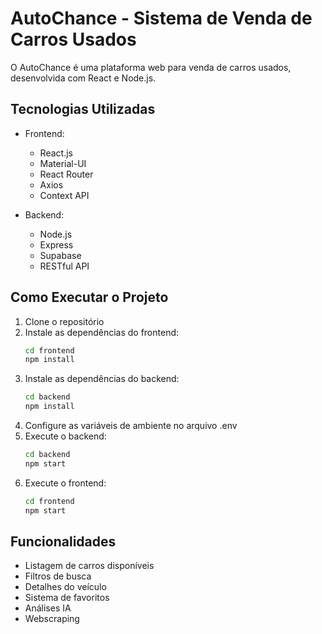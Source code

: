 # AutoChance - Sistema de Venda de Carros Usados

O AutoChance é uma plataforma web para venda de carros usados, desenvolvida com React e Node.js.

## Tecnologias Utilizadas

- Frontend:
  - React.js
  - Material-UI
  - React Router
  - Axios
  - Context API

- Backend:
  - Node.js
  - Express
  - Supabase
  - RESTful API

## Como Executar o Projeto

1. Clone o repositório
2. Instale as dependências do frontend:
   ```bash
   cd frontend
   npm install
   ```
3. Instale as dependências do backend:
   ```bash
   cd backend
   npm install
   ```
4. Configure as variáveis de ambiente no arquivo .env
5. Execute o backend:
   ```bash
   cd backend
   npm start
   ```
6. Execute o frontend:
   ```bash
   cd frontend
   npm start
   ```

## Funcionalidades

- Listagem de carros disponíveis
- Filtros de busca
- Detalhes do veículo
- Sistema de favoritos
- Análises IA
- Webscraping
